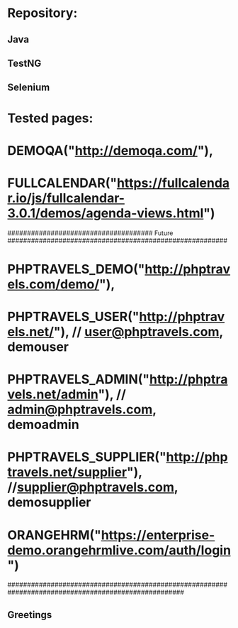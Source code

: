 # Repository:
##  Java
##  TestNG
##  Selenium

# Tested pages:
# DEMOQA("http://demoqa.com/"),
# FULLCALENDAR("https://fullcalendar.io/js/fullcalendar-3.0.1/demos/agenda-views.html")

##################################### Future ########################################################
# PHPTRAVELS_DEMO("http://phptravels.com/demo/"),													#
# PHPTRAVELS_USER("http://phptravels.net/"), //  user@phptravels.com, demouser						#
# PHPTRAVELS_ADMIN("http://phptravels.net/admin"), // admin@phptravels.com, demoadmin 				#
# PHPTRAVELS_SUPPLIER("http://phptravels.net/supplier"), //supplier@phptravels.com, demosupplier 	#
# ORANGEHRM("https://enterprise-demo.orangehrmlive.com/auth/login")									#
#####################################################################################################

## Greetings
